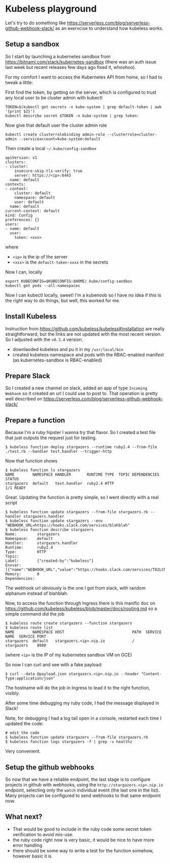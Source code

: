 Kubeless playground
========================

Let's try to do something like https://serverless.com/blog/serverless-github-webhook-slack/ as an exervcise to understand how kubeless works.

Setup a sandbox
-------------------

So I start by launching a kubernetes sandbox from https://bitnami.com/stack/kubernetes-sandbox (there was an auth issue last week but recent releases few days ago fixed it, whoohoo).

For my comfort I want to access the Kubernetes API from home, so I had to tweak a little:


First find the token, by getting on the server, which is configured to trust any local user to be cluster admin with kubectl
```
TOKEN=$(kubectl get secrets -n kube-system | grep default-token | awk '{print $2}')
kubectl describe secret $TOKEN -n kube-system | grep token:
```
Now give that default user the cluster admin role
```
kubectl create clusterrolebinding admin-role --clusterrole=cluster-admin --serviceaccount=kube-system:default
```

Then create a local `~/.kube/config-sandbox`
```
apiVersion: v1
clusters:
- cluster:
    insecure-skip-tls-verify: true
    server: https://<ip>:6443
  name: default
contexts:
- context:
    cluster: default
    namespace: default
    user: default
  name: default
current-context: default
kind: Config
preferences: {}
users:
- name: default
  user:
    token: <xxx>
```
where
- `<ip>` is the ip of the server
- `<xxx>` is the `default-token-xxxx` in the secrets

Now I can, locally
```
export KUBECONFIG=$KUBECONFIG:$HOME/.kube/config-sandbox
kubectl get pods --all-namespaces
```

Now I can kubectl locally, sweet! I'm a kubenoob so I have no idea if this is the right way to do things, but well, this worked for me.


Install Kubeless
-------------------

Instruction from https://github.com/kubeless/kubeless#installation are really straightforward, but the links are not updated with the most recent version. So I adjusted with the `v0.3.4` version.

- downlaoded kubeless and pu it in my `/usr/local/bin`
- created kubeless namespace and pods with the RBAC-enabled manifest (as kubernetes-sandbox is RBAC-enabled)


Prepare Slack
--------------

So I created a new channel on slack, added an app of type `Incoming Webhook` so it created an url I could use to post to. That operation is pretty well described on https://serverless.com/blog/serverless-github-webhook-slack/


Prepare a function
-------------------

Because I'm a ruby hipster I wanna try that flavor. So I created a test file that just outputs the request just for testing.

    $ kubeless function deploy stargazers --runtime ruby2.4 --from-file ./test.rb --handler test.handler --trigger-http

Now that function shows

```
$ kubeless function ls stargazers
NAME        NAMESPACE HANDLER       RUNTIME TYPE  TOPIC DEPENDENCIES  STATUS   
stargazers  default   test.handler  ruby2.4 HTTP                      1/1 READY
```

Great. Updating the function is pretty simple, so I went directly with a real script
```
$ kubeless function update stargazers --from-file stargazers.rb --handler stargazers.handler
$ kubeless function update stargazers --env "WEBHOOK_URL=https://hooks.slack.com/services/blahblah"
$ kubeless function describe stargazers
Name:         stargazers                                                                      
Namespace:    default                                                                         
Handler:      stargazers.handler                                                       
Runtime:      ruby2.4                                                                         
Type:         HTTP                                                                            
Topic:                                                                                        
Label:        {"created-by":"kubeless"}                                                       
Envvar:       [{"name":"WEBHOOK_URL","value":"https://hooks.slack.com/services/T02LCNBF8/B8...
Memory:       0                                                                               
Dependencies:                                                                                 
```

The webhook url obviously is the one I got from slack, with random alphanum instead of blahblah.

Now, to access the function through Ingress there is this manific doc on https://github.com/kubeless/kubeless/blob/master/docs/routing.md so a simple command did the job
```
$ kubeless route create stargazers --function stargazers
$ kubeless route list
NAME        NAMESPACE HOST                              PATH  SERVICE NAME  SERVICE PORT
stargazers  default   stargazers.<ip>.nip.io            /     stargazers    8080
```

(where `<ip>` is the IP of my kubernetes sandbox VM on GCE)

So now I can curl and see with a fake payload:
```
$ curl --data @payload.json stargazers.<ip>.nip.io --header "Content-Type:application/json"
```

The hostname will do the job in Ingress to lead it to the right function, visibly.

After some time debugging my ruby code, I had the message displayed in Slack!

Note, for debugging I had a log tail open in a console, restarted each time I updated the code:
```
# edit the code
$ kubeless function update stargazers --from-file stargazers.rb
$ kubeless function logs stargazers -f | grep -v healthz
```

Very convenient.

Setup the github webhooks
------------------------------

So now that we have a reliable endpoint, the last stage is to configure projects in github with webhooks, using the `http://stargazers.<ip>.nip.io` endpoint, selecting only the `watch` individual event (the last one in the list). Many projects can be configured to send webhooks to that same endpoint now.

What next?
--------------

- That would be good to include in the ruby code some secret token verification to avoid mis-use.
- the ruby code right now is very basic, it would be nice to have more error handling
- there should be some way to write a test for the function somehow, however basic it is
